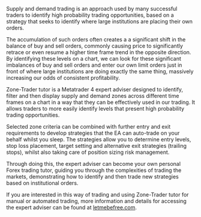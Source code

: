 Supply and demand trading is an approach used by many successful traders to identify high probability trading opportunities, based on a strategy that seeks to identify where large institutions are  placing their own orders.

The accumulation of such orders often creates a a significant shift in the balance of buy and sell orders, commonly causing price to significantly retrace or even resume a higher time frame trend in the opposite direction. By identifying these levels on a chart, we can look for these significant imbalances of buy and sell orders and enter our own limit orders just in front of where large institutions are doing exactly the same thing, massively increasing our odds of consistent profitability.

Zone-Trader tutor is a Metatrader 4 expert adviser designed to identify, filter and then display supply and demand zones across different time frames on a chart in a way that they can be effectively used in our trading. It allows traders to more easily identify levels that present high probability trading opportunities.

Selected zone criteria can be combined with further entry and exit requirements to develop strategies that the EA can auto-trade on your behalf whilst you sleep. The strategies allow you to determine entry levels, stop loss placement, target setting and alternative exit strategies \(trailing stops\), whilst also taking care of position sizing risk management.

Through doing this, the expert adviser can become your own personal Forex trading tutor, guiding you through the complexities of trading the markets, demonstrating how to identify and then trade new strategies based on institutional orders.

If you are interested in this way of trading and using Zone-Trader tutor for manual or automated trading, more information and details for accessing the expert adviser can be found at [letmebefree.com](/www.letmebefree.com).

